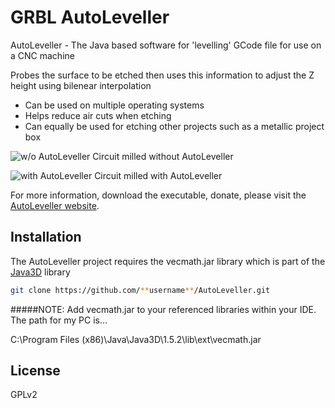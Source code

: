 GRBL AutoLeveller
=========

AutoLeveller - The Java based software for 'levelling' GCode file for use on a CNC machine

Probes the surface to be etched then uses this information to adjust the Z height using bilenear interpolation

  - Can be used on multiple operating systems
  - Helps reduce air cuts when etching
  - Can equally be used for etching other projects such as a metallic project box

![w/o AutoLeveller](http://cncsoftwaretools.com/autoleveller/wp-content/uploads/2013/10/badcircuit-300x168.jpg "Circuit milled without AutoLeveller")
Circuit milled without AutoLeveller

![with AutoLeveller](http://cncsoftwaretools.com/autoleveller/wp-content/uploads/2013/10/goodcircuit-300x168.jpg "Circuit milled with AutoLeveller")
Circuit milled with AutoLeveller

For more information, download the executable, donate, please visit the [AutoLeveller website](http://www.autoleveller.co.uk).

Installation
--------------

The AutoLeveller project requires the vecmath.jar library which is part of the [Java3D](http://www.oracle.com/technetwork/java/javase/tech/index-jsp-138252.html) library

```sh
git clone https://github.com/**username**/AutoLeveller.git
```

#####NOTE: 
Add vecmath.jar to your referenced libraries within your IDE. The path for my PC is... 

C:\Program Files (x86)\Java\Java3D\1.5.2\lib\ext\vecmath.jar


License
-

GPLv2
    